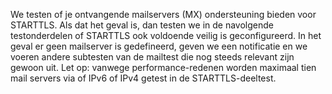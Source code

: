 We testen of je ontvangende mailservers (MX) ondersteuning bieden voor STARTTLS. Als dat het geval is, dan testen we in de navolgende testonderdelen of STARTTLS ook voldoende veilig is geconfigureerd. In het geval er geen mailserver is gedefineerd, geven we een notificatie en we voeren andere subtesten van de mailtest die nog steeds relevant zijn gewoon uit. Let op: vanwege performance-redenen worden maximaal tien mail servers via of IPv6 of IPv4 getest in de STARTTLS-deeltest.
